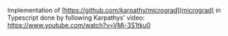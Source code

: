 Implementation of [https://github.com/karpathy/micrograd](micrograd) in
Typescript done by following Karpathys' video: https://www.youtube.com/watch?v=VMj-3S1tku0
